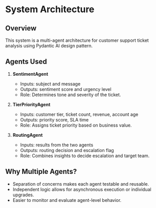 # System Architecture

## Overview
This system is a multi-agent architecture for customer support ticket analysis using Pydantic AI design pattern.

## Agents Used

1. **SentimentAgent**  
   - Inputs: subject and message  
   - Outputs: sentiment score and urgency level  
   - Role: Determines tone and severity of the ticket.

2. **TierPriorityAgent**  
   - Inputs: customer tier, ticket count, revenue, account age  
   - Outputs: priority score, SLA time  
   - Role: Assigns ticket priority based on business value.

3. **RoutingAgent**  
   - Inputs: results from the two agents  
   - Outputs: routing decision and escalation flag  
   - Role: Combines insights to decide escalation and target team.

## Why Multiple Agents?
- Separation of concerns makes each agent testable and reusable.
- Independent logic allows for asynchronous execution or individual upgrades.
- Easier to monitor and evaluate agent-level behavior.
